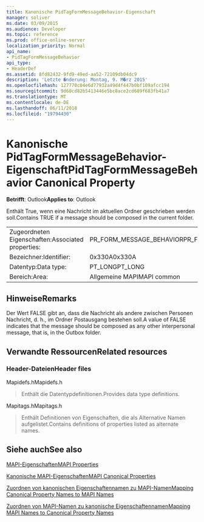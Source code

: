 ```yaml
---
title: Kanonische PidTagFormMessageBehavior-Eigenschaft
manager: soliver
ms.date: 03/09/2015
ms.audience: Developer
ms.topic: reference
ms.prod: office-online-server
localization_priority: Normal
api_name:
- PidTagFormMessageBehavior
api_type:
- HeaderDef
ms.assetid: 8fd82432-9fd9-49ed-aa52-72109db04dc9
description: 'Letzte �nderung: Montag, 9. M�rz 2015'
ms.openlocfilehash: 127770c04e6d77932a49d4f447b0bf109afcc194
ms.sourcegitcommit: 9d60cd82b5413446e5bc8ace2cd689f683fb41a7
ms.translationtype: MT
ms.contentlocale: de-DE
ms.lasthandoff: 06/11/2018
ms.locfileid: "19794430"
---
```

# <a name="pidtagformmessagebehavior-canonical-property"></a><span data-ttu-id="5d7df-103">Kanonische PidTagFormMessageBehavior-Eigenschaft</span><span class="sxs-lookup"><span data-stu-id="5d7df-103">PidTagFormMessageBehavior Canonical Property</span></span>

  
  
<span data-ttu-id="5d7df-104">**Betrifft**: Outlook</span><span class="sxs-lookup"><span data-stu-id="5d7df-104">**Applies to**: Outlook</span></span> 
  
<span data-ttu-id="5d7df-105">Enthält True, wenn eine Nachricht im aktuellen Ordner geschrieben werden soll.</span><span class="sxs-lookup"><span data-stu-id="5d7df-105">Contains TRUE if a message should be composed in the current folder.</span></span> 
  
|||
|:-----|:-----|
|<span data-ttu-id="5d7df-106">Zugeordneten Eigenschaften:</span><span class="sxs-lookup"><span data-stu-id="5d7df-106">Associated properties:</span></span>  <br/> |<span data-ttu-id="5d7df-107">PR_FORM_MESSAGE_BEHAVIOR</span><span class="sxs-lookup"><span data-stu-id="5d7df-107">PR_FORM_MESSAGE_BEHAVIOR</span></span>  <br/> |
|<span data-ttu-id="5d7df-108">Bezeichner:</span><span class="sxs-lookup"><span data-stu-id="5d7df-108">Identifier:</span></span>  <br/> |<span data-ttu-id="5d7df-109">0x330A</span><span class="sxs-lookup"><span data-stu-id="5d7df-109">0x330A</span></span>  <br/> |
|<span data-ttu-id="5d7df-110">Datentyp:</span><span class="sxs-lookup"><span data-stu-id="5d7df-110">Data type:</span></span>  <br/> |<span data-ttu-id="5d7df-111">PT_LONG</span><span class="sxs-lookup"><span data-stu-id="5d7df-111">PT_LONG</span></span>  <br/> |
|<span data-ttu-id="5d7df-112">Bereich:</span><span class="sxs-lookup"><span data-stu-id="5d7df-112">Area:</span></span>  <br/> |<span data-ttu-id="5d7df-113">Allgemeine MAPI</span><span class="sxs-lookup"><span data-stu-id="5d7df-113">MAPI common</span></span>  <br/> |
   
## <a name="remarks"></a><span data-ttu-id="5d7df-114">Hinweise</span><span class="sxs-lookup"><span data-stu-id="5d7df-114">Remarks</span></span>

<span data-ttu-id="5d7df-115">Der Wert FALSE gibt an, dass die Nachricht als andere zwischen Personen Nachricht, d. h., im Ordner Postausgang bestehen soll.</span><span class="sxs-lookup"><span data-stu-id="5d7df-115">A value of FALSE indicates that the message should be composed as any other interpersonal message, that is, in the Outbox folder.</span></span> 
  
## <a name="related-resources"></a><span data-ttu-id="5d7df-116">Verwandte Ressourcen</span><span class="sxs-lookup"><span data-stu-id="5d7df-116">Related resources</span></span>

### <a name="header-files"></a><span data-ttu-id="5d7df-117">Header-Dateien</span><span class="sxs-lookup"><span data-stu-id="5d7df-117">Header files</span></span>

<span data-ttu-id="5d7df-118">Mapidefs.h</span><span class="sxs-lookup"><span data-stu-id="5d7df-118">Mapidefs.h</span></span>
  
> <span data-ttu-id="5d7df-119">Enthält die Datentypdefinitionen.</span><span class="sxs-lookup"><span data-stu-id="5d7df-119">Provides data type definitions.</span></span>
    
<span data-ttu-id="5d7df-120">Mapitags.h</span><span class="sxs-lookup"><span data-stu-id="5d7df-120">Mapitags.h</span></span>
  
> <span data-ttu-id="5d7df-121">Enthält Definitionen von Eigenschaften, die als Alternative Namen aufgelistet.</span><span class="sxs-lookup"><span data-stu-id="5d7df-121">Contains definitions of properties listed as alternate names.</span></span>
    
## <a name="see-also"></a><span data-ttu-id="5d7df-122">Siehe auch</span><span class="sxs-lookup"><span data-stu-id="5d7df-122">See also</span></span>



[<span data-ttu-id="5d7df-123">MAPI-Eigenschaften</span><span class="sxs-lookup"><span data-stu-id="5d7df-123">MAPI Properties</span></span>](mapi-properties.md)
  
[<span data-ttu-id="5d7df-124">Kanonische MAPI-Eigenschaften</span><span class="sxs-lookup"><span data-stu-id="5d7df-124">MAPI Canonical Properties</span></span>](mapi-canonical-properties.md)
  
[<span data-ttu-id="5d7df-125">Zuordnen von kanonischen Eigenschaftennamen zu MAPI-Namen</span><span class="sxs-lookup"><span data-stu-id="5d7df-125">Mapping Canonical Property Names to MAPI Names</span></span>](mapping-canonical-property-names-to-mapi-names.md)
  
[<span data-ttu-id="5d7df-126">Zuordnen von MAPI-Namen zu kanonische Eigenschaftennamen</span><span class="sxs-lookup"><span data-stu-id="5d7df-126">Mapping MAPI Names to Canonical Property Names</span></span>](mapping-mapi-names-to-canonical-property-names.md)


